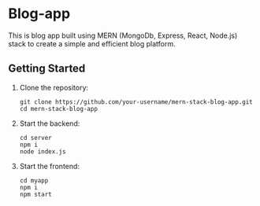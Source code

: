 # Blog-app

This is blog app built using MERN (MongoDb, Express, React, Node.js) stack to create a simple and efficient blog platform.

## Getting Started

1. Clone the repository:

   ```
   git clone https://github.com/your-username/mern-stack-blog-app.git
   cd mern-stack-blog-app
   ```
2. Start the backend:
    ```
    cd server
    npm i
    node index.js
    ```
3. Start the frontend:
    ```
    cd myapp
    npm i
    npm start
    ```


